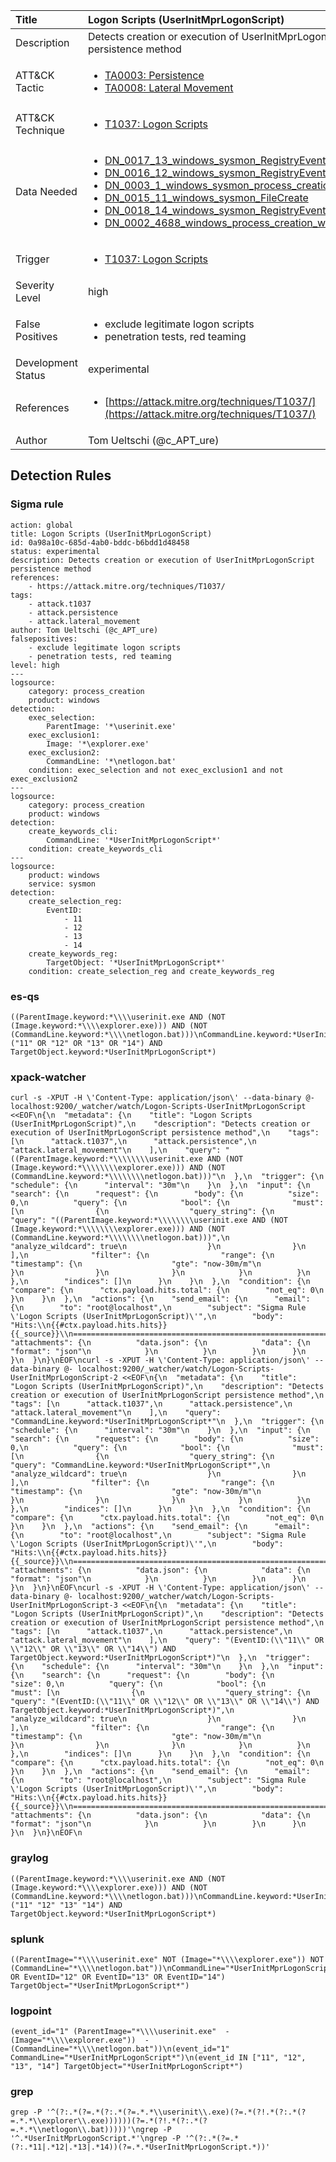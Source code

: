 | Title                | Logon Scripts (UserInitMprLogonScript)                                                                                                                                                 |
|:---------------------|:------------------------------------------------------------------------------------------------------------------------------------------------------------|
| Description          | Detects creation or execution of UserInitMprLogonScript persistence method                                                                                                                                           |
| ATT&amp;CK Tactic    |  <ul><li>[TA0003: Persistence](https://attack.mitre.org/tactics/TA0003)</li><li>[TA0008: Lateral Movement](https://attack.mitre.org/tactics/TA0008)</li></ul>  |
| ATT&amp;CK Technique | <ul><li>[T1037: Logon Scripts](https://attack.mitre.org/techniques/T1037)</li></ul>  |
| Data Needed          | <ul><li>[DN_0017_13_windows_sysmon_RegistryEvent](../Data_Needed/DN_0017_13_windows_sysmon_RegistryEvent.md)</li><li>[DN_0016_12_windows_sysmon_RegistryEvent](../Data_Needed/DN_0016_12_windows_sysmon_RegistryEvent.md)</li><li>[DN_0003_1_windows_sysmon_process_creation](../Data_Needed/DN_0003_1_windows_sysmon_process_creation.md)</li><li>[DN_0015_11_windows_sysmon_FileCreate](../Data_Needed/DN_0015_11_windows_sysmon_FileCreate.md)</li><li>[DN_0018_14_windows_sysmon_RegistryEvent](../Data_Needed/DN_0018_14_windows_sysmon_RegistryEvent.md)</li><li>[DN_0002_4688_windows_process_creation_with_commandline](../Data_Needed/DN_0002_4688_windows_process_creation_with_commandline.md)</li></ul>  |
| Trigger              | <ul><li>[T1037: Logon Scripts](../Triggers/T1037.md)</li></ul>  |
| Severity Level       | high |
| False Positives      | <ul><li>exclude legitimate logon scripts</li><li>penetration tests, red teaming</li></ul>  |
| Development Status   | experimental |
| References           | <ul><li>[https://attack.mitre.org/techniques/T1037/](https://attack.mitre.org/techniques/T1037/)</li></ul>  |
| Author               | Tom Ueltschi (@c_APT_ure) |


## Detection Rules

### Sigma rule

```
action: global
title: Logon Scripts (UserInitMprLogonScript)
id: 0a98a10c-685d-4ab0-bddc-b6bdd1d48458
status: experimental
description: Detects creation or execution of UserInitMprLogonScript persistence method
references:
    - https://attack.mitre.org/techniques/T1037/
tags:
    - attack.t1037
    - attack.persistence
    - attack.lateral_movement
author: Tom Ueltschi (@c_APT_ure)
falsepositives:
    - exclude legitimate logon scripts
    - penetration tests, red teaming
level: high
---
logsource:
    category: process_creation
    product: windows
detection:
    exec_selection:
        ParentImage: '*\userinit.exe'
    exec_exclusion1:
        Image: '*\explorer.exe'
    exec_exclusion2:
        CommandLine: '*\netlogon.bat'
    condition: exec_selection and not exec_exclusion1 and not exec_exclusion2
---
logsource:
    category: process_creation
    product: windows
detection:
    create_keywords_cli:
        CommandLine: '*UserInitMprLogonScript*'
    condition: create_keywords_cli
---
logsource:
    product: windows
    service: sysmon
detection:
    create_selection_reg:
        EventID:
            - 11
            - 12
            - 13
            - 14
    create_keywords_reg:
        TargetObject: '*UserInitMprLogonScript*'
    condition: create_selection_reg and create_keywords_reg

```





### es-qs
    
```
((ParentImage.keyword:*\\\\userinit.exe AND (NOT (Image.keyword:*\\\\explorer.exe))) AND (NOT (CommandLine.keyword:*\\\\netlogon.bat)))\nCommandLine.keyword:*UserInitMprLogonScript*\n(EventID:("11" OR "12" OR "13" OR "14") AND TargetObject.keyword:*UserInitMprLogonScript*)
```


### xpack-watcher
    
```
curl -s -XPUT -H \'Content-Type: application/json\' --data-binary @- localhost:9200/_watcher/watch/Logon-Scripts-UserInitMprLogonScript <<EOF\n{\n  "metadata": {\n    "title": "Logon Scripts (UserInitMprLogonScript)",\n    "description": "Detects creation or execution of UserInitMprLogonScript persistence method",\n    "tags": [\n      "attack.t1037",\n      "attack.persistence",\n      "attack.lateral_movement"\n    ],\n    "query": "((ParentImage.keyword:*\\\\\\\\userinit.exe AND (NOT (Image.keyword:*\\\\\\\\explorer.exe))) AND (NOT (CommandLine.keyword:*\\\\\\\\netlogon.bat)))"\n  },\n  "trigger": {\n    "schedule": {\n      "interval": "30m"\n    }\n  },\n  "input": {\n    "search": {\n      "request": {\n        "body": {\n          "size": 0,\n          "query": {\n            "bool": {\n              "must": [\n                {\n                  "query_string": {\n                    "query": "((ParentImage.keyword:*\\\\\\\\userinit.exe AND (NOT (Image.keyword:*\\\\\\\\explorer.exe))) AND (NOT (CommandLine.keyword:*\\\\\\\\netlogon.bat)))",\n                    "analyze_wildcard": true\n                  }\n                }\n              ],\n              "filter": {\n                "range": {\n                  "timestamp": {\n                    "gte": "now-30m/m"\n                  }\n                }\n              }\n            }\n          }\n        },\n        "indices": []\n      }\n    }\n  },\n  "condition": {\n    "compare": {\n      "ctx.payload.hits.total": {\n        "not_eq": 0\n      }\n    }\n  },\n  "actions": {\n    "send_email": {\n      "email": {\n        "to": "root@localhost",\n        "subject": "Sigma Rule \'Logon Scripts (UserInitMprLogonScript)\'",\n        "body": "Hits:\\n{{#ctx.payload.hits.hits}}{{_source}}\\n================================================================================\\n{{/ctx.payload.hits.hits}}",\n        "attachments": {\n          "data.json": {\n            "data": {\n              "format": "json"\n            }\n          }\n        }\n      }\n    }\n  }\n}\nEOF\ncurl -s -XPUT -H \'Content-Type: application/json\' --data-binary @- localhost:9200/_watcher/watch/Logon-Scripts-UserInitMprLogonScript-2 <<EOF\n{\n  "metadata": {\n    "title": "Logon Scripts (UserInitMprLogonScript)",\n    "description": "Detects creation or execution of UserInitMprLogonScript persistence method",\n    "tags": [\n      "attack.t1037",\n      "attack.persistence",\n      "attack.lateral_movement"\n    ],\n    "query": "CommandLine.keyword:*UserInitMprLogonScript*"\n  },\n  "trigger": {\n    "schedule": {\n      "interval": "30m"\n    }\n  },\n  "input": {\n    "search": {\n      "request": {\n        "body": {\n          "size": 0,\n          "query": {\n            "bool": {\n              "must": [\n                {\n                  "query_string": {\n                    "query": "CommandLine.keyword:*UserInitMprLogonScript*",\n                    "analyze_wildcard": true\n                  }\n                }\n              ],\n              "filter": {\n                "range": {\n                  "timestamp": {\n                    "gte": "now-30m/m"\n                  }\n                }\n              }\n            }\n          }\n        },\n        "indices": []\n      }\n    }\n  },\n  "condition": {\n    "compare": {\n      "ctx.payload.hits.total": {\n        "not_eq": 0\n      }\n    }\n  },\n  "actions": {\n    "send_email": {\n      "email": {\n        "to": "root@localhost",\n        "subject": "Sigma Rule \'Logon Scripts (UserInitMprLogonScript)\'",\n        "body": "Hits:\\n{{#ctx.payload.hits.hits}}{{_source}}\\n================================================================================\\n{{/ctx.payload.hits.hits}}",\n        "attachments": {\n          "data.json": {\n            "data": {\n              "format": "json"\n            }\n          }\n        }\n      }\n    }\n  }\n}\nEOF\ncurl -s -XPUT -H \'Content-Type: application/json\' --data-binary @- localhost:9200/_watcher/watch/Logon-Scripts-UserInitMprLogonScript-3 <<EOF\n{\n  "metadata": {\n    "title": "Logon Scripts (UserInitMprLogonScript)",\n    "description": "Detects creation or execution of UserInitMprLogonScript persistence method",\n    "tags": [\n      "attack.t1037",\n      "attack.persistence",\n      "attack.lateral_movement"\n    ],\n    "query": "(EventID:(\\"11\\" OR \\"12\\" OR \\"13\\" OR \\"14\\") AND TargetObject.keyword:*UserInitMprLogonScript*)"\n  },\n  "trigger": {\n    "schedule": {\n      "interval": "30m"\n    }\n  },\n  "input": {\n    "search": {\n      "request": {\n        "body": {\n          "size": 0,\n          "query": {\n            "bool": {\n              "must": [\n                {\n                  "query_string": {\n                    "query": "(EventID:(\\"11\\" OR \\"12\\" OR \\"13\\" OR \\"14\\") AND TargetObject.keyword:*UserInitMprLogonScript*)",\n                    "analyze_wildcard": true\n                  }\n                }\n              ],\n              "filter": {\n                "range": {\n                  "timestamp": {\n                    "gte": "now-30m/m"\n                  }\n                }\n              }\n            }\n          }\n        },\n        "indices": []\n      }\n    }\n  },\n  "condition": {\n    "compare": {\n      "ctx.payload.hits.total": {\n        "not_eq": 0\n      }\n    }\n  },\n  "actions": {\n    "send_email": {\n      "email": {\n        "to": "root@localhost",\n        "subject": "Sigma Rule \'Logon Scripts (UserInitMprLogonScript)\'",\n        "body": "Hits:\\n{{#ctx.payload.hits.hits}}{{_source}}\\n================================================================================\\n{{/ctx.payload.hits.hits}}",\n        "attachments": {\n          "data.json": {\n            "data": {\n              "format": "json"\n            }\n          }\n        }\n      }\n    }\n  }\n}\nEOF\n
```


### graylog
    
```
((ParentImage.keyword:*\\\\userinit.exe AND (NOT (Image.keyword:*\\\\explorer.exe))) AND (NOT (CommandLine.keyword:*\\\\netlogon.bat)))\nCommandLine.keyword:*UserInitMprLogonScript*\n(EventID:("11" "12" "13" "14") AND TargetObject.keyword:*UserInitMprLogonScript*)
```


### splunk
    
```
((ParentImage="*\\\\userinit.exe" NOT (Image="*\\\\explorer.exe")) NOT (CommandLine="*\\\\netlogon.bat"))\nCommandLine="*UserInitMprLogonScript*"\n((EventID="11" OR EventID="12" OR EventID="13" OR EventID="14") TargetObject="*UserInitMprLogonScript*")
```


### logpoint
    
```
(event_id="1" (ParentImage="*\\\\userinit.exe"  -(Image="*\\\\explorer.exe"))  -(CommandLine="*\\\\netlogon.bat"))\n(event_id="1" CommandLine="*UserInitMprLogonScript*")\n(event_id IN ["11", "12", "13", "14"] TargetObject="*UserInitMprLogonScript*")
```


### grep
    
```
grep -P '^(?:.*(?=.*(?:.*(?=.*.*\\userinit\\.exe)(?=.*(?!.*(?:.*(?=.*.*\\explorer\\.exe))))))(?=.*(?!.*(?:.*(?=.*.*\\netlogon\\.bat)))))'\ngrep -P '^.*UserInitMprLogonScript.*'\ngrep -P '^(?:.*(?=.*(?:.*11|.*12|.*13|.*14))(?=.*.*UserInitMprLogonScript.*))'
```



